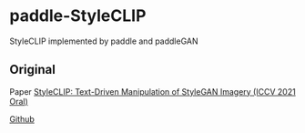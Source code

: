 # paddle-StyleCLIP
StyleCLIP implemented by paddle and paddleGAN

## Original
Paper [StyleCLIP: Text-Driven Manipulation of StyleGAN Imagery (ICCV 2021 Oral)](https://arxiv.org/abs/2103.17249) 

[Github](https://github.com/orpatashnik/StyleCLIP)
